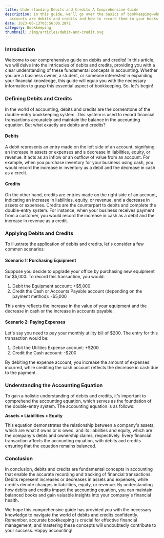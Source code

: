 ```yaml
---
title: Understanding Debits and Credits A Comprehensive Guide
description: In this guide, we’ll go over the basics of bookkeeping—what
  accounts are debits and credits and how to record them in your books.
date: 2023-06-13T05:56:00.287Z
category: Bookkeeping
thumbnail: /img/articles/debit-and-credit.svg
---
```

### Introduction

Welcome to our comprehensive guide on debits and credits! In this article, we will delve into the intricacies of debits and credits, providing you with a clear understanding of these fundamental concepts in accounting. Whether you are a business owner, a student, or someone interested in expanding your financial knowledge, this guide will equip you with the necessary information to grasp this essential aspect of bookkeeping. So, let's begin!

### Defining Debits and Credits

In the world of accounting, debits and credits are the cornerstone of the double-entry bookkeeping system. This system is used to record financial transactions accurately and maintain the balance in the accounting equation. But what exactly are debits and credits?

#### Debits

A debit represents an entry made on the left side of an account, signifying an increase in assets or expenses and a decrease in liabilities, equity, or revenue. It acts as an inflow or an outflow of value from an account. For example, when you purchase inventory for your business using cash, you would record the increase in inventory as a debit and the decrease in cash as a credit.

#### Credits

On the other hand, credits are entries made on the right side of an account, indicating an increase in liabilities, equity, or revenue, and a decrease in assets or expenses. Credits are the counterpart to debits and complete the double-entry system. For instance, when your business receives payment from a customer, you would record the increase in cash as a debit and the increase in revenue as a credit.

### Applying Debits and Credits

To illustrate the application of debits and credits, let's consider a few common scenarios:

#### Scenario 1: Purchasing Equipment

Suppose you decide to upgrade your office by purchasing new equipment for $5,000. To record this transaction, you would:

1. Debit the Equipment account: +$5,000
2. Credit the Cash or Accounts Payable account (depending on the payment method): -$5,000

This entry reflects the increase in the value of your equipment and the decrease in cash or the increase in accounts payable.

#### Scenario 2: Paying Expenses

Let's say you need to pay your monthly utility bill of $200. The entry for this transaction would be:

1. Debit the Utilities Expense account: +$200
2. Credit the Cash account: -$200

By debiting the expense account, you increase the amount of expenses incurred, while crediting the cash account reflects the decrease in cash due to the payment.

### Understanding the Accounting Equation

To gain a holistic understanding of debits and credits, it's important to comprehend the accounting equation, which serves as the foundation of the double-entry system. The accounting equation is as follows:

**Assets = Liabilities + Equity**

This equation demonstrates the relationship between a company's assets, which are what it owns or is owed, and its liabilities and equity, which are the company's debts and ownership claims, respectively. Every financial transaction affects the accounting equation, with debits and credits ensuring that the equation remains balanced.

### Conclusion

In conclusion, debits and credits are fundamental concepts in accounting that enable the accurate recording and tracking of financial transactions. Debits represent increases or decreases in assets and expenses, while credits denote changes in liabilities, equity, or revenue. By understanding how debits and credits impact the accounting equation, you can maintain balanced books and gain valuable insights into your company's financial health.

We hope this comprehensive guide has provided you with the necessary knowledge to navigate the world of debits and credits confidently. Remember, accurate bookkeeping is crucial for effective financial management, and mastering these concepts will undoubtedly contribute to your success. Happy accounting!